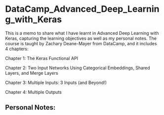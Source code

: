 # DataCamp_Advanced_Deep_Learning_with_Keras
This is a memo to share what I have learnt in Advanced Deep Learning with Keras, capturing the learning objectives as well as my personal notes. The course is taught by Zachary Deane-Mayer from DataCamp, and it includes 4 chapters:

Chapter 1: The Keras Functional API

Chapter 2: Two Input Networks Using Categorical Embeddings, Shared Layers, and Merge Layers

Chapter 3: Multiple Inputs: 3 Inputs (and Beyond!)

Chapter 4: Multiple Outputs


## Personal Notes:

